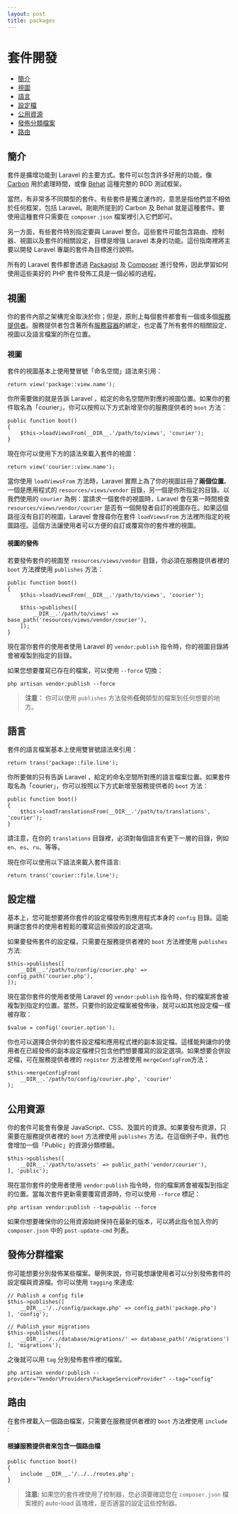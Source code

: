 ```yaml
---
layout: post
title: packages
---
```

# 套件開發

- [簡介](#introduction)
- [視圖](#views)
- [語言](#translations)
- [設定檔](#configuration)
- [公用資源](#public-assets)
- [發佈分類檔案](#publishing-file-groups)
- [路由](#routing)

<a name="introduction"></a>
## 簡介

套件是擴增功能到 Laravel 的主要方式。套件可以包含許多好用的功能，像 [Carbon](https://github.com/briannesbitt/Carbon) 用於處理時間，或像 [Behat](https://github.com/Behat/Behat) 這種完整的 BDD 測試框架。

當然，有非常多不同類型的套件。有些套件是獨立運作的，意思是指他們並不相依於任何框架，包括 Laravel。剛剛所提到的 Carbon 及 Behat 就是這種套件。要使用這種套件只需要在 `composer.json` 檔案裡引入它們即可。

另一方面，有些套件特別指定要與 Laravel 整合。這些套件可能包含路由、控制器、視圖以及套件的相關設定，目標是增強 Laravel 本身的功能。這份指南裡將主要以開發 Laravel 專屬的套件為目標進行說明。

所有的 Laravel 套件都會透過 [Packagist](http://packagist.org) 及 [Composer](http://getcomposer.org) 進行發佈，因此學習如何使用這些美好的 PHP 套件發佈工具是一個必經的過程。

<a name="views"></a>
## 視圖

你的套件內部之架構完全取決於你；但是，原則上每個套件都會有一個或多個[服務提供者](/laravel_tw/docs/5.0/providers)。服務提供者包含著所有[服務容器](/laravel_tw/docs/5.0/container)的綁定，也定義了所有套件的相關設定、視圖以及語言檔案的所在位置。

### 視圖

套件的視圖基本上使用雙冒號「命名空間」語法來引用：

	return view('package::view.name');

你所需要做的就是告訴 Laravel ，給定的命名空間所對應的視圖位置。如果你的套件取名為「courier」，你可以按照以下方式新增至你的服務提供者的 `boot` 方法：

	public function boot()
	{
		$this->loadViewsFrom(__DIR__.'/path/to/views', 'courier');
	}

現在你可以使用下方的語法來載入套件的視圖：

	return view('courier::view.name');

當你使用 `loadViewsFrom` 方法時，Laravel 實際上為了你的視圖註冊了**兩個位置**。一個是應用程式的 `resources/views/vendor` 目錄，另一個是你所指定的目錄。以我們使用的 `courier` 為例：當請求一個套件的視圖時，Laravel 會在第一時間檢查 `resources/views/vendor/courier` 是否有一個開發者自訂的視圖存在。如果這個路徑沒有自訂的視圖，Laravel 會搜尋你在套件 `loadViewsFrom` 方法裡所指定的視圖路徑。這個方法讓使用者可以方便的自訂或覆寫你的套件裡的視圖。

#### 視圖的發佈

若要發佈套件的視圖至 `resources/views/vendor` 目錄，你必須在服務提供者裡的 `boot` 方法裡使用 `publishes` 方法：

	public function boot()
	{
		$this->loadViewsFrom(__DIR__.'/path/to/views', 'courier');

		$this->publishes([
			__DIR__.'/path/to/views' => base_path('resources/views/vendor/courier'),
		]);
	}

現在當你套件的使用者使用 Laravel 的 `vendor:publish` 指令時，你的視圖目錄將會被複製到指定的目錄。

如果您想要覆寫已存在的檔案，可以使用 `--force` 切換：

	php artisan vendor:publish --force

> **注意：** 你可以使用 `publishes` 方法發佈**任何**類型的檔案到任何想要的地方。

<a name="translations"></a>
## 語言

套件的語言檔案基本上使用雙冒號語法來引用：

	return trans('package::file.line');

你所要做的只有告訴 Laravel ，給定的命名空間所對應的語言檔案位置。如果套件取名為「courier」，你可以按照以下方式新增至服務提供者的 `boot` 方法：

	public function boot()
	{
		$this->loadTranslationsFrom(__DIR__.'/path/to/translations', 'courier');
	}

請注意，在你的 `translations` 目錄裡，必須對每個語言有更下一層的目錄，例如 `en`、`es`、`ru`、等等。

現在你可以使用以下語法來載入套件語言:

	return trans('courier::file.line');

<a name="configuration"></a>
## 設定檔

基本上，您可能想要將你套件的設定檔發佈到應用程式本身的 `config` 目錄。這能夠讓您套件的使用者輕鬆的覆寫這些預設的設定選項。

如果要發佈套件的設定檔，只需要在服務提供者裡的 `boot` 方法裡使用 `publishes` 方法:

	$this->publishes([
		__DIR__.'/path/to/config/courier.php' => config_path('courier.php'),
	]);

現在當你套件的使用者使用 Laravel 的 `vendor:publish` 指令時，你的檔案將會被複製到指定的位置。當然，只要你的設定檔案被發佈後，就可以如其他設定檔一樣被存取：

	$value = config('courier.option');

你也可以選擇合併你的套件設定檔和應用程式裡的副本設定檔。這樣能夠讓你的使用者在已經發佈的副本設定檔裡只包含他們想要覆寫的設定選項。如果想要合併設定檔，可在服務提供者裡的 `register` 方法裡使用 `mergeConfigFrom`方法：

	$this->mergeConfigFrom(
		__DIR__.'/path/to/config/courier.php', 'courier'
	);

<a name="public-assets"></a>
## 公用資源

你的套件可能會有像是 JavaScript、CSS、及圖片的資源。如果要發布資源，只需要在服務提供者裡的 `boot` 方法裡使用 `publishes` 方法。在這個例子中，我們也會增加一個「Public」的資源分類標籤。

	$this->publishes([
		__DIR__.'/path/to/assets' => public_path('vendor/courier'),
	], 'public');

現在當你套件的使用者使用 `vendor:publish` 指令時，你的檔案將會被複製到指定的位置。當每次套件更新需要覆寫資源時，你可以使用 `--force` 標記：

	php artisan vendor:publish --tag=public --force

如果你想要確保你的公用資源始終保持在最新的版本，可以將此指令加入你的 `composer.json` 中的 `post-update-cmd` 列表。

<a name="publishing-file-groups"></a>
## 發佈分群檔案

你可能想要分別發佈某些檔案。舉例來說，你可能想讓使用者可以分別發佈套件的設定檔與資源檔。你可以使用 `tagging` 來達成:

	// Publish a config file
	$this->publishes([
		__DIR__.'/../config/package.php' => config_path('package.php')
	], 'config');

	// Publish your migrations
	$this->publishes([
		__DIR__.'/../database/migrations/' => database_path('/migrations')
	], 'migrations');

之後就可以用 `tag` 分別發佈套件裡的檔案。

	php artisan vendor:publish --provider="Vendor\Providers\PackageServiceProvider" --tag="config"

<a name="routing"></a>
## 路由

在套件裡載入一個路由檔案，只需要在服務提供者裡的 `boot` 方法裡使用 `include` :

#### 根據服務提供者來包含一個路由檔

	public function boot()
	{
		include __DIR__.'/../../routes.php';
	}

> **注意:** 如果您的套件裡使用了控制器，您必須要確認您在 `composer.json` 檔案裡的 auto-load 區塊裡，是否適當的設定這些控制器。
